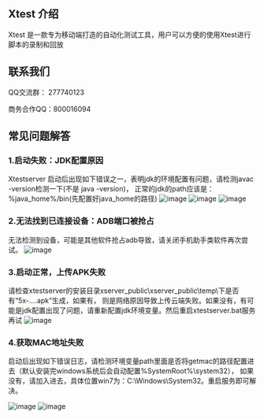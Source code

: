 Xtest 介绍
--------------------
Xtest 是一款专为移动端打造的自动化测试工具，用户可以方便的使用Xtest进行脚本的录制和回放

联系我们 
------------------
QQ交流群： 277740123

商务合作QQ：800016094

常见问题解答
------------------------------
### 1.启动失败：JDK配置原因

Xtestserver 启动后出现如下错误之一，表明jdk的环境配置有问题，请检测javac -version检测一下(不是 java -version)，
正常的jdk的path应该是：%java_home%/bin(先配置好java_home的路径)
![image](https://github.com/TencentXtest/Xtest/raw/master/images/%E5%9B%BE%E7%89%871.png)
![image](https://github.com/TencentXtest/Xtest/raw/master/images/%E5%9B%BE%E7%89%872.png)
![image](https://github.com/TencentXtest/Xtest/raw/master/images/%E5%9B%BE%E7%89%873.png)
### 2.无法找到已连接设备：ADB端口被抢占

无法检测到设备，可能是其他软件抢占adb导致，请关闭手机助手类软件再次尝试。
![image](https://github.com/TencentXtest/Xtest/raw/master/images/%E5%9B%BE%E7%89%874.png)

### 3.启动正常，上传APK失败
请检查xtestserver的安装目录xserver_public\xserver_public\temp\下是否有“5x-....apk”生成，如果有，
则是网络原因导致上传云端失败。如果没有，有可能是jdk配置出现了问题，请重新配置jdk环境变量。然后重启xtestserver.bat服务再试
![image](https://github.com/TencentXtest/Xtest/raw/master/images/%E5%9B%BE%E7%89%875.png)

### 4.获取MAC地址失败
启动后出现如下错误日志，请检测环境变量path里面是否将getmac的路径配置进去（默认安装完windows系统后会自动配置%SystemRoot%\system32），
如果没有，请加入进去，具体位置win7为：C:\Windows\System32。重启服务即可解决。

![image](https://github.com/TencentXtest/Xtest/raw/master/images/%E5%9B%BE%E7%89%876.png)
![image](https://github.com/TencentXtest/Xtest/raw/master/images/%E5%9B%BE%E7%89%877.png)
















